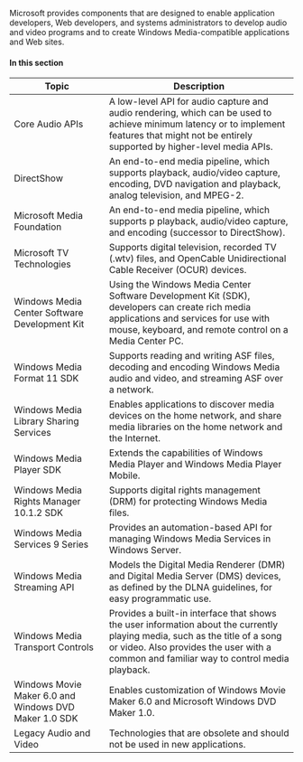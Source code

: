 Microsoft provides components that are designed to enable application developers, Web developers, and systems administrators to develop audio and video programs and to create Windows Media-compatible applications and Web sites.
#### In this section

Topic |	Description
---|---
Core Audio APIs | A low-level API for audio capture and audio rendering, which can be used to achieve minimum latency or to implement features that might not be entirely supported by higher-level media APIs.
DirectShow | An end-to-end media pipeline, which supports playback, audio/video capture, encoding, DVD navigation and playback, analog television, and MPEG-2.
Microsoft Media Foundation | An end-to-end media pipeline, which supports p playback, audio/video capture, and encoding (successor to DirectShow).
Microsoft TV Technologies | Supports digital television, recorded TV (.wtv) files, and OpenCable Unidirectional Cable Receiver (OCUR) devices.
Windows Media Center Software Development Kit | Using the Windows Media Center Software Development Kit (SDK), developers can create rich media applications and services for use with mouse, keyboard, and remote control on a Media Center PC.
Windows Media Format 11 SDK | Supports reading and writing ASF files, decoding and encoding Windows Media audio and video, and streaming ASF over a network.
Windows Media Library Sharing Services | Enables applications to discover media devices on the home network, and share media libraries on the home network and the Internet.
Windows Media Player SDK | Extends the capabilities of Windows Media Player and Windows Media Player Mobile.
Windows Media Rights Manager 10.1.2 SDK | Supports digital rights management (DRM) for protecting Windows Media files.
Windows Media Services 9 Series | Provides an automation-based API for managing Windows Media Services in Windows Server.
Windows Media Streaming API | Models the Digital Media Renderer (DMR) and Digital Media Server (DMS) devices, as defined by the DLNA guidelines, for easy programmatic use.
Windows Media Transport Controls | Provides a built-in interface that shows the user information about the currently playing media, such as the title of a song or video. Also provides the user with a common and familiar way to control media playback.
Windows Movie Maker 6.0 and Windows DVD Maker 1.0 SDK | Enables customization of Windows Movie Maker 6.0 and Microsoft Windows DVD Maker 1.0.
Legacy Audio and Video | Technologies that are obsolete and should not be used in new applications.

